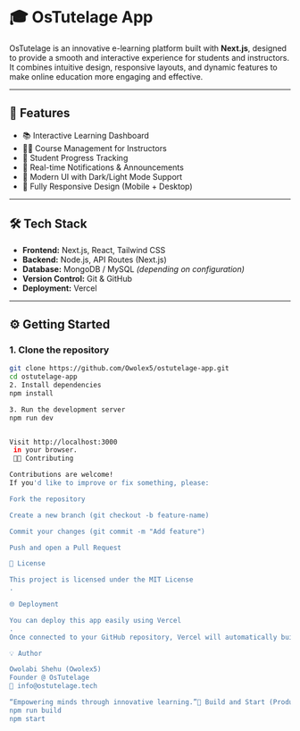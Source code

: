 # 🎓 OsTutelage App

OsTutelage is an innovative e-learning platform built with **Next.js**, designed to provide a smooth and interactive experience for students and instructors.  
It combines intuitive design, responsive layouts, and dynamic features to make online education more engaging and effective.

---

## 🚀 Features

- 📚 Interactive Learning Dashboard  
- 👩‍🏫 Course Management for Instructors  
- 🧠 Student Progress Tracking  
- 💬 Real-time Notifications & Announcements  
- 🌙 Modern UI with Dark/Light Mode Support  
- 📱 Fully Responsive Design (Mobile + Desktop)

---

## 🛠️ Tech Stack

- **Frontend:** Next.js, React, Tailwind CSS  
- **Backend:** Node.js, API Routes (Next.js)  
- **Database:** MongoDB / MySQL *(depending on configuration)*  
- **Version Control:** Git & GitHub  
- **Deployment:** Vercel  

---

## ⚙️ Getting Started

### 1. Clone the repository
```bash
git clone https://github.com/Owolex5/ostutelage-app.git
cd ostutelage-app
2. Install dependencies
npm install

3. Run the development server
npm run dev


Visit http://localhost:3000
 in your browser.
 🧑‍💻 Contributing

Contributions are welcome!
If you'd like to improve or fix something, please:

Fork the repository

Create a new branch (git checkout -b feature-name)

Commit your changes (git commit -m "Add feature")

Push and open a Pull Request

📝 License

This project is licensed under the MIT License
.

🌐 Deployment

You can deploy this app easily using Vercel
.
Once connected to your GitHub repository, Vercel will automatically build and host your Next.js application.

💡 Author

Owolabi Shehu (Owolex5)
Founder @ OsTutelage
📧 info@ostutelage.tech

“Empowering minds through innovative learning.”🧩 Build and Start (Production)
npm run build
npm start
